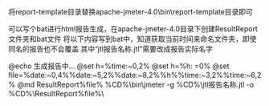 将report-template目录替换apache-jmeter-4.0\bin\report-template目录即可


可以写个bat进行html报告生成，在apache-jmeter-4.0目录下创建ResultReport文件夹和bat文件
将以下内容写到bat中，知道获取当前时间来命名文件夹，即使同名的报告也不会覆盖
其中“jtl报告名称.jtl”需要改成报告实际名字

@echo 生成报告中...
@set h=%time:~0,2%
@set h=%h: =0%
@set file=%date:~0,4%%date:~5,2%%date:~8,2%%h%%time:~3,2%%time:~6,2%
@md ResultReport\%file%
%CD%\bin\jmeter -g %CD%\jtl报告名称.jtl -o %CD%\ResultReport\%file%\
